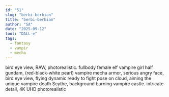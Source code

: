 ```yaml
---
id: "51"
slug: "berbi-berbian"
title: "berbi-berbian"
author: "SA"
date: "2025-09-12"
tool: "DALL-e"
tags:
  - fantasy
  - vampir
  - mecha
---
```


bird eye view, RAW, photorealistic. fullbody female elf vampire girl half gundam, (red-black-white pearl) vampire mecha armor, serious angry face, bird eye view, flying dynamic ready to fight pose on cloud, aiming the unique vampire death Scythe, background burning vampire castle. intricate detail, 4K UHD photorealistic

